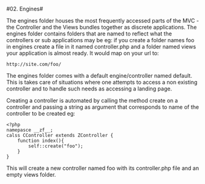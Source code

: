 #02. Engines#

The engines folder houses the most frequently accessed parts of the MVC - the Controller and the Views bundles together as discrete applications. The engines folder contains folders that are named to reflect what the controllers or sub applications may be eg: if you create a folder names foo in engines create a file in it named controller.php and a folder named views your application is almost ready. It would map on your url to:

    http://site.com/foo/

The engines folder comes with a default engine/controller named default. This is takes care of situations where one attempts to access a non existing controller and to handle such needs as accessing a landing page.

Creating a controller is automated by calling the method create on a controller and passing a string as argument that corresponds to name of the controller to be created eg:

    <?php
    namepasce __zf__;
    calss CController extends ZController {
    	function index(){
    		self::create("foo");
    	}
    }

This will create a new controller named foo with its controller.php file and an empty views folder.
